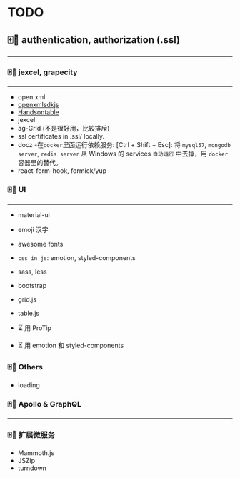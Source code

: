 # TODO

## 🀄️🐶 authentication, authorization (.ssl)

---

### 🀄️🐶 jexcel, grapecity

---

- open xml
- [openxmlsdkjs](https://archive.codeplex.com/?p=openxmlsdkjs)
- [Handsontable](https://handsontable.com/download)
- jexcel
- ag-Grid (不是很好用，比较排斥)
- ssl certificates in .ssl/ locally.
- docz -在`docker`里面运行依赖服务:
  [Ctrl + Shift + Esc]:
  将 `mysql57`, `mongodb server`, `redis server` 从 Windows 的 services `自动运行` 中去掉，用 `docker` 容器里的替代。
- react-form-hook, formick/yup

### 🀄️🐶 UI

---

- material-ui
- emoji 汉字
- awesome fonts
- `css in js`: emotion, styled-components
- sass, less
- bootstrap
- grid.js
- table.js

- ⌛ 用 ProTip
- ⏳ 用 emotion 和 styled-components

### 🀄️🐶 Others

- loading

### 🀄️🐶 Apollo & GraphQL

---

### 🀄️🐶 扩展微服务

- Mammoth.js
- JSZip
- turndown
